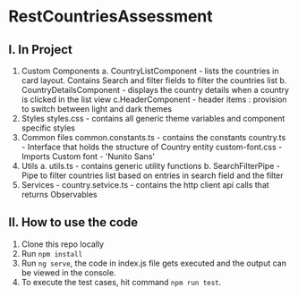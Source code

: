 # RestCountriesAssessment

## I. In Project

1. Custom Components
    a. CountryListComponent - lists the countries in card layout. Contains Search and filter fields to filter the countries list
    b. CountryDetailsComponent - displays the country details when a country is clicked in the list view
    c.HeaderComponent - header items : provision to switch between light and dark themes
2. Styles
    styles.css - contains all generic theme variables and component specific styles
3. Common files
    common.constants.ts - contains the constants
    country.ts - Interface that holds the structure of Country entity
    custom-font.css - Imports Custom font - 'Nunito Sans'
4. Utils
    a. utils.ts - contains generic utility functions
    b. SearchFilterPipe - Pipe to filter countries list based on entries in search field and the filter
5. Services - country.setvice.ts - contains the http client api calls that returns      Observables

## II. How to use the code

1. Clone this repo locally
2. Run `npm install`
3. Run `ng serve`, the code in index.js file gets executed and the output can be viewed in the console.
4. To execute the test cases, hit command `npm run test`.
